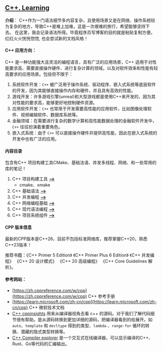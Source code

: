 ## [C++. Learning](#)
**介绍**： C++作为一门语法细节多内容复杂，且使用场景又是在网络、操作系统较为复杂的地方，导致C++是难上加难，这是一次艰难的旅行，希望能够坚持下去。
在这里，我会记录语法所得。毕竟程序员写博客的目的就是粘贴复制方便。红红火火恍恍惚惚, 也会尝试新的文档风格！

#### C++ 应用方向：

C++ 是一种功能强大且灵活的编程语言，具有广泛的应用场景，C++ 适用于对性能要求高、需要直接操作硬件、进行复杂计算的领域，以及对软件效率和性能有较高要求的应用场景。包括但不限于：

1. 系统软件开发：`C++` 被广泛用于操作系统、驱动程序、嵌入式系统等底层软件的开发，因为其能够直接操作内存和硬件，并且具有高效的性能。
2. 游戏开发：许多游戏引擎(unreal)和大型游戏都是使用C++来开发的，因为其对性能的要求高，能够更好地控制硬件资源。
3. 应用软件开发：`C++` 也常用于开发需要高性能的应用软件，比如图像处理软件、视频编辑软件、数据库系统等。
4. 金融领域：在需要进行复杂的数学计算和高性能数据处理的金融软件开发中，`C++` 往往扮演着重要角色。
5. 嵌入式系统：由于 `C++` 可以直接操作硬件并提供高性能，因此在嵌入式系统的开发中也有广泛的应用。


#### 内容目录
包含有C++ 项目构建工具CMake、基础法语、并发多线程、网络、和一些常用的库的笔记！

1.  C++ 项目构建工具 [**-->**](./Make) 
    * cmake、xmake
2. C++ 基础语法 [**-->**](./Grammar)
3. C++ 并发编程 [**-->**](./Concurrency)
4. C++ 网络编程基础 [**-->**](./Network)
5. C++ 现代语法编程 [**-->**](./Grammar/GrammarModule)
6. C++ 项目系统组件 [**-->**](./Components)


#### CPP 版本信息
最新的CPP版本是C++26，目前不包括标准网络库，推荐掌握C++20，熟悉C++23版本！

推荐书籍：《C++ Primer 5 Edition》 《C++ Primer Plus 6 Edition》 《C++ 并发编程》 《C++ 20 设计模式》 《C++ 20 高级编程》 《C++ Core Guidelines 解析》。


#### 参考网站：

* [https://zh.cppreference.com/w/cpp](https://zh.cppreference.com/w/cpp)  C++ 参考手册
* [https://learn.microsoft.com/zh-cn/cpp](https://learn.microsoft.com/zh-cn/cpp) C++ 微软技术文档
* [C++ cppinsights](https://cppinsights.io/)  用来从编译器视角去看 c++ 的源码。对于我们了解代码细节很有帮助。是从源码转换到更加详细的源码，把编译器看到的给展开。如 `auto`、`template` 和 `decltype` 得到的类型、`lambda` 、`range-for` 循环的转换、潜藏的隐式类型转换等。
* [C++ Compiler explorer](https://godbolt.org/) 是一个交互式在线编译器，可以显示编译的C++、Rust、Go等代码的汇编输出。
